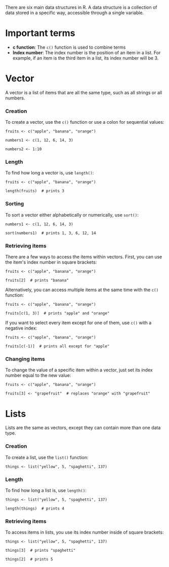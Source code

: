 There are six main data structures in R. A data structure is a collection of data stored in a specific way, accessible through a single variable.

# Important terms
- **c function**: The `c()` function is used to combine terms
- **Index number**: The index number is the position of an item in a list. For example, if an item is the third item in a list, its index number will be 3.

# Vector
A vector is a list of items that are all the same type, such as all strings or all numbers.

### Creation
To create a vector, use the `c()` function or use a colon for sequential values:
```
fruits <- c("apple", "banana", "orange")

numbers1 <- c(1, 12, 6, 14, 3)

numbers2 <- 1:10
```

### Length
To find how long a vector is, use `length()`:
```
fruits <- c("apple", "banana", "orange")

length(fruits)  # prints 3
```

### Sorting
To sort a vector either alphabetically or numerically, use `sort()`:
```
numbers1 <- c(1, 12, 6, 14, 3)

sort(numbers1)  # prints 1, 3, 6, 12, 14
```

### Retrieving items
There are a few ways to access the items within vectors. First, you can use the item's index number in square brackets:
```
fruits <- c("apple", "banana", "orange")

fruits[2]  # prints "banana"
```

Alternatively, you can access multiple items at the same time with the `c()` function:
```
fruits <- c("apple", "banana", "orange")

fruits[c(1, 3)]  # prints "apple" and "orange"
```

If you want to select every item except for one of them, use `c()` with a negative index:
```
fruits <- c("apple", "banana", "orange")

fruits[c(-1)]  # prints all except for "apple"
```

### Changing items
To change the value of a specific item within a vector, just set its index number equal to the new value:
```
fruits <- c("apple", "banana", "orange")

fruits[3] <- "grapefruit"  # replaces "orange" with "grapefruit"
```

# Lists
Lists are the same as vectors, except they can contain more than one data type.

### Creation
To create a list, use the `list()` function:
```
things <- list("yellow", 5, "spaghetti", 137)
```

### Length
To find how long a list is, use `length()`:
```
things <- list("yellow", 5, "spaghetti", 137)

length(things)  # prints 4
```

### Retrieving items
To access items in lists, you use its index number inside of square brackets:
```
things <- list("yellow", 5, "spaghetti", 137)

things[3]  # prints "spaghetti"

things[2]  # prints 5
```

